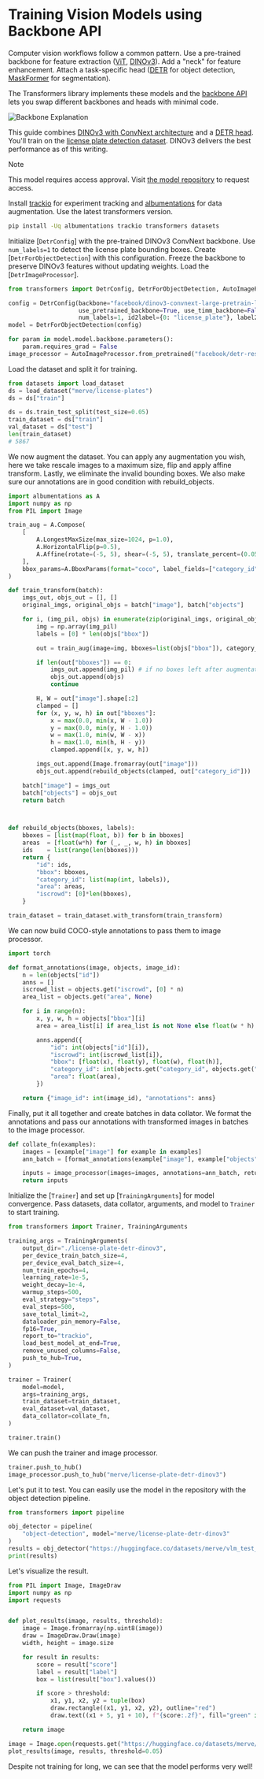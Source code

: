 <!--Copyright 2025 The HuggingFace Team. All rights reserved.

Licensed under the Apache License, Version 2.0 (the "License"); you may not use this file except in compliance with
the License. You may obtain a copy of the License at

http://www.apache.org/licenses/LICENSE-2.0

Unless required by applicable law or agreed to in writing, software distributed under the License is distributed on
an "AS IS" BASIS, WITHOUT WARRANTIES OR CONDITIONS OF ANY KIND, either express or implied. See the License for the
specific language governing permissions and limitations under the License.

⚠️ Note that this file is in Markdown but contain specific syntax for our doc-builder (similar to MDX) that may not be
rendered properly in your Markdown viewer.

-->

# Training Vision Models using Backbone API

Computer vision workflows follow a common pattern. Use a pre-trained backbone for feature extraction ([ViT](../model_doc/vit), [DINOv3](../model_doc/dinov3)). Add a "neck" for feature enhancement. Attach a task-specific head ([DETR](../model_doc/detr) for object detection, [MaskFormer](../model_doc/maskformer) for segmentation).

The Transformers library implements these models and the [backbone API](../backbones) lets you swap different backbones and heads with minimal code.

![Backbone Explanation](https://huggingface.co/datasets/huggingface/documentation-images/resolve/main/transformers/Backbone.png)

This guide combines [DINOv3 with ConvNext architecture](https://huggingface.co/facebook/dinov3-convnext-large-pretrain-lvd1689m) and a [DETR head](https://huggingface.co/facebook/detr-resnet-50). You'll train on the [license plate detection dataset](https://huggingface.co/datasets/merve/license-plates). DINOv3 delivers the best performance as of this writing.

> [!NOTE]
> This model requires access approval. Visit [the model repository](https://huggingface.co/facebook/dinov3-convnext-large-pretrain-lvd1689m) to request access.

Install [trackio](https://github.com/gradio-app/trackio) for experiment tracking and [albumentations](https://albumentations.ai/) for data augmentation. Use the latest transformers version.

```bash
pip install -Uq albumentations trackio transformers datasets
```

Initialize [`DetrConfig`] with the pre-trained DINOv3 ConvNext backbone. Use `num_labels=1` to detect the license plate bounding boxes. Create [`DetrForObjectDetection`] with this configuration. Freeze the backbone to preserve DINOv3 features without updating weights. Load the [`DetrImageProcessor`].

```py
from transformers import DetrConfig, DetrForObjectDetection, AutoImageProcessor

config = DetrConfig(backbone="facebook/dinov3-convnext-large-pretrain-lvd1689m",
                    use_pretrained_backbone=True, use_timm_backbone=False,
                    num_labels=1, id2label={0: "license_plate"}, label2id={"license_plate": 0})
model = DetrForObjectDetection(config)

for param in model.model.backbone.parameters():
    param.requires_grad = False
image_processor = AutoImageProcessor.from_pretrained("facebook/detr-resnet-50")
```

Load the dataset and split it for training.

```py
from datasets import load_dataset
ds = load_dataset("merve/license-plates")
ds = ds["train"]

ds = ds.train_test_split(test_size=0.05)
train_dataset = ds["train"]
val_dataset = ds["test"]
len(train_dataset)
# 5867
```

We now augment the dataset. You can apply any augmentation you wish, here we take rescale images to a maximum size, flip and apply affine transform. Lastly, we eliminate the invalid bounding boxes. We also make sure our annotations are in good condition with rebuild_objects.

```py
import albumentations as A
import numpy as np
from PIL import Image

train_aug = A.Compose(
    [
        A.LongestMaxSize(max_size=1024, p=1.0),
        A.HorizontalFlip(p=0.5),
        A.Affine(rotate=(-5, 5), shear=(-5, 5), translate_percent=(0.05, 0.05), p=0.5),
    ],
    bbox_params=A.BboxParams(format="coco", label_fields=["category_id"], min_visibility=0.0),
)

def train_transform(batch):
    imgs_out, objs_out = [], []
    original_imgs, original_objs = batch["image"], batch["objects"]

    for i, (img_pil, objs) in enumerate(zip(original_imgs, original_objs)):
        img = np.array(img_pil)
        labels = [0] * len(objs["bbox"])

        out = train_aug(image=img, bboxes=list(objs["bbox"]), category_id=labels)

        if len(out["bboxes"]) == 0:
            imgs_out.append(img_pil) # if no boxes left after augmentation, use original
            objs_out.append(objs)
            continue

        H, W = out["image"].shape[:2]
        clamped = []
        for (x, y, w, h) in out["bboxes"]:
            x = max(0.0, min(x, W - 1.0))
            y = max(0.0, min(y, H - 1.0))
            w = max(1.0, min(w, W - x))
            h = max(1.0, min(h, H - y))
            clamped.append([x, y, w, h])

        imgs_out.append(Image.fromarray(out["image"]))
        objs_out.append(rebuild_objects(clamped, out["category_id"]))

    batch["image"] = imgs_out
    batch["objects"] = objs_out
    return batch



def rebuild_objects(bboxes, labels):
    bboxes = [list(map(float, b)) for b in bboxes]
    areas  = [float(w*h) for (_, _, w, h) in bboxes]
    ids    = list(range(len(bboxes)))
    return {
        "id": ids,
        "bbox": bboxes,
        "category_id": list(map(int, labels)),
        "area": areas,
        "iscrowd": [0]*len(bboxes),
    }

train_dataset = train_dataset.with_transform(train_transform)
```


We can now build COCO-style annotations to pass them to image processor.

```py
import torch

def format_annotations(image, objects, image_id):
    n = len(objects["id"])
    anns = []
    iscrowd_list = objects.get("iscrowd", [0] * n)
    area_list = objects.get("area", None)

    for i in range(n):
        x, y, w, h = objects["bbox"][i]
        area = area_list[i] if area_list is not None else float(w * h)

        anns.append({
            "id": int(objects["id"][i]),
            "iscrowd": int(iscrowd_list[i]),
            "bbox": [float(x), float(y), float(w), float(h)],
            "category_id": int(objects.get("category_id", objects.get("category"))[i]),
            "area": float(area),
        })

    return {"image_id": int(image_id), "annotations": anns}
```

Finally, put it all together and create batches in data collator. We format the annotations and pass our annotations with transformed images in batches to the image processor.

```py
def collate_fn(examples):
    images = [example["image"] for example in examples]
    ann_batch = [format_annotations(example["image"], example["objects"], example["image_id"]) for example in examples]

    inputs = image_processor(images=images, annotations=ann_batch, return_tensors="pt")
    return inputs
```

Initialize the [`Trainer`] and set up [`TrainingArguments`] for model convergence. Pass datasets, data collator, arguments, and model to `Trainer` to start training.

```py
from transformers import Trainer, TrainingArguments

training_args = TrainingArguments(
    output_dir="./license-plate-detr-dinov3",
    per_device_train_batch_size=4,
    per_device_eval_batch_size=4,
    num_train_epochs=4,
    learning_rate=1e-5,
    weight_decay=1e-4,
    warmup_steps=500,
    eval_strategy="steps",
    eval_steps=500,
    save_total_limit=2,
    dataloader_pin_memory=False,
    fp16=True,
    report_to="trackio",
    load_best_model_at_end=True,
    remove_unused_columns=False,
    push_to_hub=True,
)

trainer = Trainer(
    model=model,
    args=training_args,
    train_dataset=train_dataset,
    eval_dataset=val_dataset,
    data_collator=collate_fn,
)

trainer.train()
```

We can push the trainer and image processor.

```py
trainer.push_to_hub()
image_processor.push_to_hub("merve/license-plate-detr-dinov3")
```

Let's put it to test. You can easily use the model in the repository with the object detection pipeline.

```py
from transformers import pipeline

obj_detector = pipeline(
    "object-detection", model="merve/license-plate-detr-dinov3"
)
results = obj_detector("https://huggingface.co/datasets/merve/vlm_test_images/resolve/main/license-plates.jpg", threshold=0.05)
print(results)
```

Let's visualize the result.
```py
from PIL import Image, ImageDraw
import numpy as np
import requests


def plot_results(image, results, threshold):
    image = Image.fromarray(np.uint8(image))
    draw = ImageDraw.Draw(image)
    width, height = image.size

    for result in results:
        score = result["score"]
        label = result["label"]
        box = list(result["box"].values())

        if score > threshold:
            x1, y1, x2, y2 = tuple(box)
            draw.rectangle((x1, y1, x2, y2), outline="red")
            draw.text((x1 + 5, y1 + 10), f"{score:.2f}", fill="green" if score > 0.7 else "red")

    return image

image = Image.open(requests.get("https://huggingface.co/datasets/merve/vlm_test_images/resolve/main/license-plates.jpg", stream=True).raw)
plot_results(image, results, threshold=0.05)
```

Despite not training for long, we can see that the model performs very well!